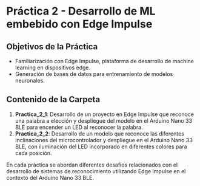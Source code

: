 # Práctica 2 - Desarrollo de ML embebido con Edge Impulse

## Objetivos de la Práctica

- Familiarización con Edge Impulse, plataforma de desarrollo de machine learning en dispositivos edge.
- Generación de bases de datos para entrenamiento de modelos neuronales.

## Contenido de la Carpeta

1. **Practica_2_1**: Desarrollo de un proyecto en Edge Impulse que reconoce una palabra a elección y despliegue del modelo en el Arduino Nano 33 BLE para encender un LED al reconocer la palabra.
2. **Practica_2_2**: Desarrollo de un modelo que reconoce las diferentes inclinaciones del microcontrolador y despliegue en el Arduino Nano 33 BLE, con iluminación del LED incorporado en diferentes colores para cada posición.

En cada práctica se abordan diferentes desafíos relacionados con el desarrollo de sistemas de reconocimiento utilizando Edge Impulse en el contexto del Arduino Nano 33 BLE.
